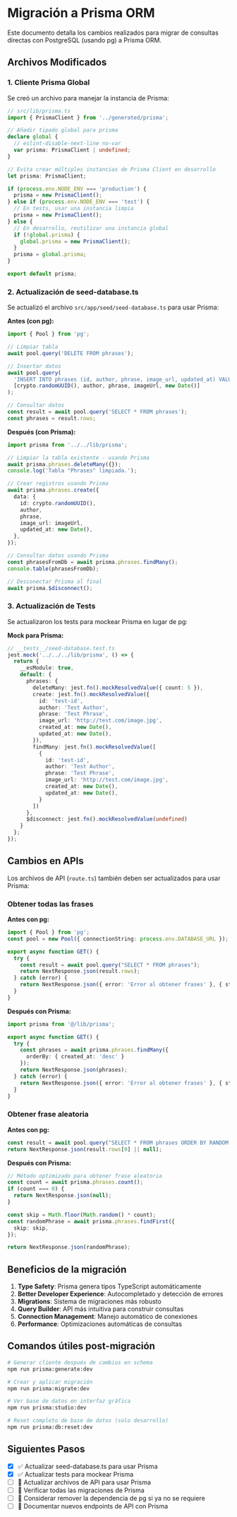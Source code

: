 # Migración a Prisma ORM

Este documento detalla los cambios realizados para migrar de consultas directas con PostgreSQL (usando pg) a Prisma ORM.

## Archivos Modificados

### 1. Cliente Prisma Global

Se creó un archivo para manejar la instancia de Prisma:

```typescript
// src/lib/prisma.ts
import { PrismaClient } from '../generated/prisma';

// Añadir tipado global para prisma
declare global {
  // eslint-disable-next-line no-var
  var prisma: PrismaClient | undefined;
}

// Evita crear múltiples instancias de Prisma Client en desarrollo
let prisma: PrismaClient;

if (process.env.NODE_ENV === 'production') {
  prisma = new PrismaClient();
} else if (process.env.NODE_ENV === 'test') {
  // En tests, usar una instancia limpia
  prisma = new PrismaClient();
} else {
  // En desarrollo, reutilizar una instancia global
  if (!global.prisma) {
    global.prisma = new PrismaClient();
  }
  prisma = global.prisma;
}

export default prisma;
```

### 2. Actualización de seed-database.ts

Se actualizó el archivo `src/app/seed/seed-database.ts` para usar Prisma:

**Antes (con pg):**
```typescript
import { Pool } from 'pg';

// Limpiar tabla
await pool.query('DELETE FROM phrases');

// Insertar datos
await pool.query(
  'INSERT INTO phrases (id, author, phrase, image_url, updated_at) VALUES ($1, $2, $3, $4, $5)',
  [crypto.randomUUID(), author, phrase, imageUrl, new Date()]
);

// Consultar datos
const result = await pool.query('SELECT * FROM phrases');
const phrases = result.rows;
```

**Después (con Prisma):**
```typescript
import prisma from '../../lib/prisma';

// Limpiar la tabla existente - usando Prisma
await prisma.phrases.deleteMany({});
console.log('Tabla "Phrases" limpiada.');

// Crear registros usando Prisma
await prisma.phrases.create({
  data: {
    id: crypto.randomUUID(),
    author,
    phrase,
    image_url: imageUrl,
    updated_at: new Date(),
  },
});

// Consultar datos usando Prisma
const phrasesFromDb = await prisma.phrases.findMany();
console.table(phrasesFromDb);

// Desconectar Prisma al final
await prisma.$disconnect();
```

### 3. Actualización de Tests

Se actualizaron los tests para mockear Prisma en lugar de pg:

**Mock para Prisma:**
```typescript
// __tests__/seed-database.test.ts
jest.mock('../../../lib/prisma', () => {
  return {
    __esModule: true,
    default: {
      phrases: {
        deleteMany: jest.fn().mockResolvedValue({ count: 5 }),
        create: jest.fn().mockResolvedValue({
          id: 'test-id',
          author: 'Test Author',
          phrase: 'Test Phrase',
          image_url: 'http://test.com/image.jpg',
          created_at: new Date(),
          updated_at: new Date(),
        }),
        findMany: jest.fn().mockResolvedValue([
          {
            id: 'test-id',
            author: 'Test Author',
            phrase: 'Test Phrase',
            image_url: 'http://test.com/image.jpg',
            created_at: new Date(),
            updated_at: new Date(),
          }
        ])
      },
      $disconnect: jest.fn().mockResolvedValue(undefined)
    }
  };
});
```

## Cambios en APIs

Los archivos de API (`route.ts`) también deben ser actualizados para usar Prisma:

### Obtener todas las frases
**Antes con pg:**
```typescript
import { Pool } from 'pg';
const pool = new Pool({ connectionString: process.env.DATABASE_URL });

export async function GET() {
  try {
    const result = await pool.query("SELECT * FROM phrases");
    return NextResponse.json(result.rows);
  } catch (error) {
    return NextResponse.json({ error: 'Error al obtener frases' }, { status: 500 });
  }
}
```

**Después con Prisma:**
```typescript
import prisma from '@/lib/prisma';

export async function GET() {
  try {
    const phrases = await prisma.phrases.findMany({
      orderBy: { created_at: 'desc' }
    });
    return NextResponse.json(phrases);
  } catch (error) {
    return NextResponse.json({ error: 'Error al obtener frases' }, { status: 500 });
  }
}
```

### Obtener frase aleatoria
**Antes con pg:**
```typescript
const result = await pool.query("SELECT * FROM phrases ORDER BY RANDOM() LIMIT 1");
return NextResponse.json(result.rows[0] || null);
```

**Después con Prisma:**
```typescript
// Método optimizado para obtener frase aleatoria
const count = await prisma.phrases.count();
if (count === 0) {
  return NextResponse.json(null);
}

const skip = Math.floor(Math.random() * count);
const randomPhrase = await prisma.phrases.findFirst({
  skip: skip,
});

return NextResponse.json(randomPhrase);
```

## Beneficios de la migración

1. **Type Safety**: Prisma genera tipos TypeScript automáticamente
2. **Better Developer Experience**: Autocompletado y detección de errores
3. **Migrations**: Sistema de migraciones más robusto
4. **Query Builder**: API más intuitiva para construir consultas
5. **Connection Management**: Manejo automático de conexiones
6. **Performance**: Optimizaciones automáticas de consultas

## Comandos útiles post-migración

```bash
# Generar cliente después de cambios en schema
npm run prisma:generate:dev

# Crear y aplicar migración
npm run prisma:migrate:dev

# Ver base de datos en interfaz gráfica
npm run prisma:studio:dev

# Reset completo de base de datos (solo desarrollo)
npm run prisma:db:reset:dev
```

## Siguientes Pasos

- [x] ✅ Actualizar seed-database.ts para usar Prisma
- [x] ✅ Actualizar tests para mockear Prisma
- [ ] 🔄 Actualizar archivos de API para usar Prisma
- [ ] 🔄 Verificar todas las migraciones de Prisma
- [ ] 🔄 Considerar remover la dependencia de pg si ya no se requiere
- [ ] 🔄 Documentar nuevos endpoints de API con Prisma 